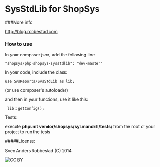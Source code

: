 # SysStdLib for ShopSys

###More info

http://blog.robbestad.com

### How to use

In your composer.json, add the following line

    "shopsys/php-shopsys-sysstdlib": "dev-master"


In your code, include the class:

    use SysReports/SysStdLib as lib;

(or use composer's autoloader)

and then in your functions, use it like this:

     lib::getConfig();

Tests:

execute **phpunit vendor/shopsys/sysmandrill/tests/** from the root of your project to run the tests

#####License:

Sven Anders Robbestad (C) 2014

<img src="http://i.creativecommons.org/l/by/3.0/88x31.png" alt="CC BY">


